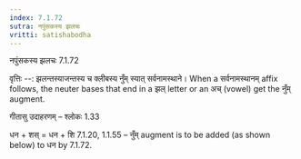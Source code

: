 ```yaml
---
index: 7.1.72
sutra: नपुंसकस्य झलचः
vritti: satishabodha
---
```



 नपुंसकस्य झलचः 7.1.72 


वृत्तिः --: झलन्तस्याजन्तस्य च क्लीबस्य नुँम् स्यात् सर्वनामस्थाने। When a सर्वनामस्थानम् affix follows, the neuter bases that end in a झल् letter or an अच् (vowel) get the नुँम् augment. 


गीतासु उदाहरणम् – श्लोकः 1.33 


धन + शस् = धन + शि 7.1.20, 1.1.55 – नुँम् augment is to be added (as shown below) to धन by 7.1.72. 


